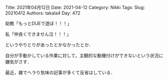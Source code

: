 ﻿Title: 2021年04月12日
Date: 2021-04-12
Category: Nikki
Tags: 
Slug: 20210412
Authors: takala4
Day: 472



助教「もっとDUEで遊ぼ！！！」


私「仲良くできません泣！！！」


というやりとりがあったとかなかったとか．


自分が手動かしている作業に対して，主観的な動機付けができないという状況に嫌気がさす．



最近，雑でヘラり気味の記事が多くて反省はしている．


